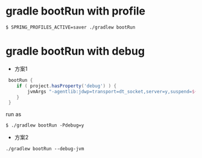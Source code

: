 # gradle bootRun with profile
```shell
$ SPRING_PROFILES_ACTIVE=saver ./gradlew bootRun
```

# gradle bootRun with debug
 * 方案1
 ```groovy
  bootRun {
     if ( project.hasProperty('debug') ) {
         jvmArgs "-agentlib:jdwp=transport=dt_socket,server=y,suspend=${project.property('debug')},address=5005"
     }
  }
 ```

 run as
 ```shell
 $ ./gradlew bootRun -Pdebug=y
 ```

 * 方案2
 ```shell
 ./gradlew bootRun --debug-jvm 
 ```
